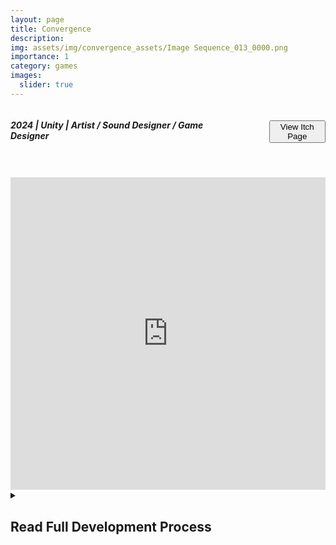 ```yaml
---
layout: page
title: Convergence
description: 
img: assets/img/convergence_assets/Image Sequence_013_0000.png
importance: 1
category: games
images:
  slider: true 
---
```


<link rel="stylesheet" href="{{ '/assets/css/style.css' | relative_url }}">
<style>
	.inline {
	  display: flex;
	  align-items: center; /* Aligns items vertically */
	  gap: 100px; /* Optional: Adds space between elements */
	}
</style>

<div class="inline">
  <h5>2024 | Unity | <strong class="highlight-text">Artist / Sound Designer / Game Designer</strong></h5>
  <button class="theme-button" onclick="window.location.href='https://thepigguy.itch.io/convergence';">View Itch Page</button>
</div>
<hr style="height:5pt; visibility:hidden;"/>

<iframe width="100%" height="500" src="https://www.youtube.com/embed/QUCEfdIKsN0?si=co5m11D5SAczWX_H" title="YouTube video player" frameborder="0" allow="accelerometer; autoplay; clipboard-write; encrypted-media; gyroscope; picture-in-picture; web-share" referrerpolicy="strict-origin-when-cross-origin" allowfullscreen></iframe>

<details>
<summary><h2>Read Full Development Process</h2></summary>
<br>
<h2>Pre-Production</h2>
Convergence began as a small gravity prototype developed by my friend <a href="https://piggytek.com/main/">Eric Patrick</a> in his spare time. He saw its potential, and decided to pitch it to our school's Video Game Development Club where he recruited the help of narrative designer <a href="https://www.linkedin.com/in/adhi-kona-46b663258/">Adhi Kona</a> and experienced programmer <a href="https://davidlh123.itch.io/">David Huynh</a>.

<br>
<iframe width="100%" height="500" src="https://www.youtube.com/embed/sZrK8oXEFe8?si=WZLmy062CnhaJ-Cq" title="YouTube video player" frameborder="0" align="center" allow="accelerometer; autoplay; clipboard-write; encrypted-media; gyroscope; picture-in-picture; web-share" referrerpolicy="strict-origin-when-cross-origin" allowfullscreen></iframe>

<br>
<h3 style="margin-left: 25px;">Gathering References</h3>
<p style="margin-left: 25px;">Excited to explore the visuals of space, planetary bodies, and monumentalism through this project, I turned to Netflix documentaries such as Our Universe, Alien Worlds, and A Trip to Infinity for ideas on how to present the vastness of space within a 2D game. Not wanting to overwhelm a relatively simple game with highly detailed assets, I made the decision at this stage to design the visuals in Vector art and began experimenting with styles akin to mobile games.</p>

<br>
<h3 style="margin-left: 25px;">Concept Art + UI Mockups</h3>
<p style="margin-left: 25px;">After laying out techical requirements for atmospheric fog and sprite transitions for planets based on size, I began creating visual and UI concepts in Illustrator in an iterative design with my team, achieving a higher fidelity with each passover.</p>

<br>
<swiper-container keyboard="true" scrollbar="true" rewind="true">
  <swiper-slide>{% include figure.liquid loading="eager" path="assets/img/convergence_assets/Mockup_240428_02.png" class="img-fluid rounded z-depth-1" %}</swiper-slide>
  <swiper-slide>{% include figure.liquid loading="eager" path="assets/img/convergence_assets/Mockup_240429_07.png" class="img-fluid rounded z-depth-1" %}</swiper-slide>
  <swiper-slide>{% include figure.liquid loading="eager" path="assets/img/convergence_assets/Pause_Mockup_240429_08.png" class="img-fluid rounded z-depth-1" %}</swiper-slide>
</swiper-container>
<br>

<h3 style="margin-left: 25px;">Establishing Style</h3>
<p style="margin-left: 25px;">Now having a general idea of what the game was going to look like, I then began to explore sprite variations to portray a style that was both simplistic, yet captured the beauty of monumental detail at a distance.</p>

<br>
<swiper-container keyboard="true" scrollbar="true" rewind="true">
  <swiper-slide>{% include figure.liquid loading="eager" path="assets/img/convergence_assets/Icons_Draft_02_240429.png" class="img-fluid rounded z-depth-1" %}</swiper-slide>
  <swiper-slide>{% include figure.liquid loading="eager" path="assets/img/convergence_assets/Icons_240513.png" class="img-fluid rounded z-depth-1" %}</swiper-slide>
  <swiper-slide>{% include figure.liquid loading="eager" path="assets/img/convergence_assets/Icons_240513_03_Refs.png" class="img-fluid rounded z-depth-1" %}</swiper-slide>
</swiper-container>

<br>
<h2>Production</h2>

<br>
<h3 style="margin-left: 25px;">Implementing Sprites, VFX, and Sound Effects</h3>
<p style="margin-left: 25px;">Once all assets were concepted, iterated, and finalized we began to implement the various atmospheric fog, danger indicator, and UI systems we had laid out in our design document. At this point of implementation I took the liberty to develop the sound effects for planet collisions, abilities, and UI interaction. Working in Audacity and pulling references from various sites, all of the sound effects you hear in the game were actually developed over the final week of development.</p>

<br>
<h3 style="margin-left: 25px;">Playtesting</h3>
<p style="margin-left: 25px;">Taking the opportunity to playtest our game at bi-weekly playtest sessions held by our school's Video Game Development Club, our team regularly tested for bugs, UI flow, and visual indicators to refine our systems throughout development.</p>

<br>
<h3 style="margin-left: 25px;">Polish</h3>
<p style="margin-left: 25px;">Over the last week of development, we began doing passovers on all assets, sfx, UIs, and a 24 hour marathon of debugging and tweaks. These screenshots are some samples of the final product.</p>
<br>
<swiper-container keyboard="true" scrollbar="true" rewind="true">
  <swiper-slide>{% include figure.liquid loading="eager" path="assets/img/convergence_assets/convergencetest_01.png" class="img-fluid rounded z-depth-1" %}</swiper-slide>
  <swiper-slide>{% include figure.liquid loading="eager" path="assets/img/convergence_assets/Image Sequence_038_0000.png" class="img-fluid rounded z-depth-1" %}</swiper-slide>
  <swiper-slide>{% include figure.liquid loading="eager" path="assets/img/convergence_assets/Image Sequence_041_0000.png" class="img-fluid rounded z-depth-1" %}</swiper-slide>
  <swiper-slide>{% include figure.liquid loading="eager" path="assets/img/convergence_assets/Image Sequence_036_0000.png" class="img-fluid rounded z-depth-1" %}</swiper-slide>
  <swiper-slide>{% include figure.liquid loading="eager" path="assets/img/convergence_assets/Image Sequence_034_0000.png" class="img-fluid rounded z-depth-1" %}</swiper-slide>
  <swiper-slide>{% include figure.liquid loading="eager" path="assets/img/convergence_assets/image-0004.png" class="img-fluid rounded z-depth-1" %}</swiper-slide>
</swiper-container>

<br>
<h2>Shipping</h2>

<br>
<p style="margin-left: 25px;"><button class="theme-button" onclick="window.location.href='https://thepigguy.itch.io/convergence';">View Itch Page</button></p>

<br>
<h3 style="margin-left: 25px;">Convention Booth</h3>
<br>
<img src="../../assets/img/convergence_assets/20240603_130551.jpg" width="100%">
<div class="caption">Me getting those display colors juuuuusssst right.</div>
<br>
</details>